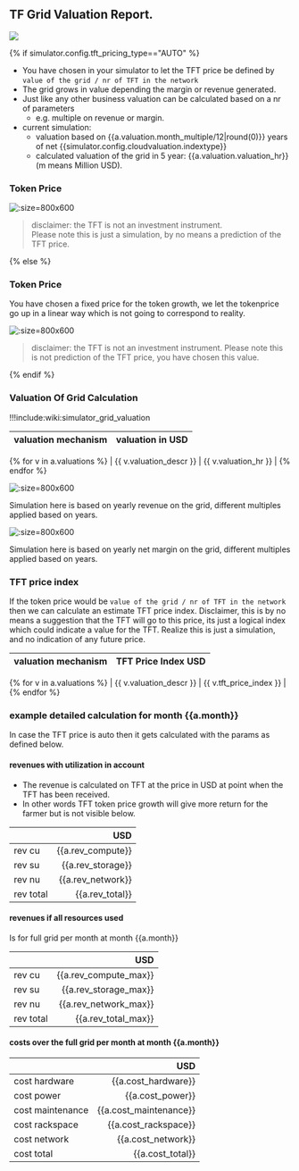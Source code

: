 ## TF Grid Valuation Report.

![](https://wiki.threefold.io/img/cap2layer.png)


{% if simulator.config.tft_pricing_type=="AUTO" %}

- You have chosen in your simulator to let the TFT price be defined by ```value of the grid / nr of TFT in the network``` 
- The grid grows in value depending the margin or revenue generated.
- Just like any other business valuation can be calculated based on a nr of parameters 
    - e.g. multiple on revenue or margin.
- current simulation: 
    - valuation based on {{a.valuation.month_multiple/12|round(0)}} years of net {{simulator.config.cloudvaluation.indextype}}
    - calculated valuation of the grid in 5 year: {{a.valuation.valuation_hr}} (m means Million USD).

### Token Price 

![]({{simulator.graph_token_price_png(path=a.path)}} ':size=800x600')

> disclaimer: the TFT is not an investment instrument.<BR>
> Please note this is just a simulation, by no means a prediction of the TFT price.

{% else %}

### Token Price 

You have chosen a fixed price for the token growth, we let the tokenprice go up in a linear way which is not going to correspond to reality.

![]({{simulator.graph_token_price_png(path=a.path)}} ':size=800x600')

> disclaimer: the TFT is not an investment instrument.
> Please note this is not prediction of the TFT price, you have chosen this value.

{% endif %}

### Valuation Of Grid Calculation

!!!include:wiki:simulator_grid_valuation

| valuation mechanism | valuation in USD |
| --- | --- |
{% for v in a.valuations %}
| {{ v.valuation_descr }} | {{ v.valuation_hr }} |
{% endfor %}

![]({{simulator.graph_valuation_png(path=a.path,rev=True)}} ':size=800x600')      

Simulation here is based on yearly revenue on the grid, different multiples applied based on years.

![]({{simulator.graph_valuation_png(path=a.path,rev=False)}} ':size=800x600')

Simulation here is based on yearly net margin on the grid, different multiples applied based on years.

### TFT price index

If the token price would be ```value of the grid / nr of TFT in the network``` then we can calculate an estimate TFT price index.
Disclaimer, this is by no means a suggestion that the TFT will go to this price, its just a logical index which could indicate a value for the TFT.
Realize this is just a simulation, and no indication of any future price.

| valuation mechanism | TFT Price Index USD |
| --- | --- |
{% for v in a.valuations %}
| {{ v.valuation_descr }} | {{ v.tft_price_index }} |
{% endfor %}


### example detailed calculation for month {{a.month}}

In case the TFT price is auto then it gets calculated with the params as defined below.

#### revenues with utilization in account

- The revenue is calculated on TFT at the price in USD at point when the TFT has been received.
- In other words TFT token price growth will give more return for the farmer but is not visible below.

| | USD |
| --- | ---: |
| rev cu                |  {{a.rev_compute}} | 
| rev su                |  {{a.rev_storage}} | 
| rev nu                |  {{a.rev_network}} | 
| rev total             |  {{a.rev_total}} | 

#### revenues if all resources used 

Is for full grid per month at month {{a.month}}

| | USD |
| --- | ---: |
| rev cu                |  {{a.rev_compute_max}} | 
| rev su                |  {{a.rev_storage_max}} | 
| rev nu                |  {{a.rev_network_max}} | 
| rev total             |  {{a.rev_total_max}} | 

#### costs over the full grid per month at month {{a.month}}

| | USD |
| --- | ---: |
| cost hardware         |  {{a.cost_hardware}} | 
| cost power            |  {{a.cost_power}} | 
| cost maintenance      |  {{a.cost_maintenance}} | 
| cost rackspace        |  {{a.cost_rackspace}} | 
| cost network          |  {{a.cost_network}} | 
| cost total            |  {{a.cost_total}} | 




